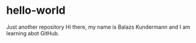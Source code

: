 # hello-world
Just another repository
Hi there, my name is Balazs Kundermann and I am learning abot GitHub.
